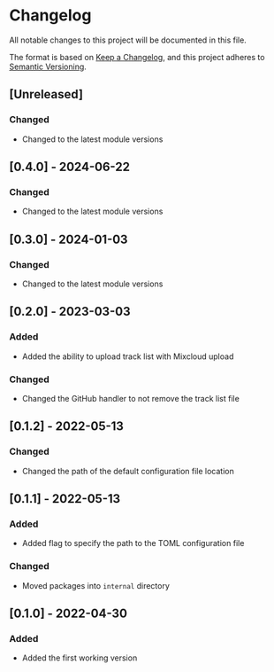 # Changelog

All notable changes to this project will be documented in this file.

The format is based on [Keep a Changelog][keep-a-changelog], and this project
adheres to [Semantic Versioning][semver].

[keep-a-changelog]: https://keepachangelog.com/en/1.1.0/
[semver]: https://semver.org/spec/v2.0.0.html

## [Unreleased]

### Changed

- Changed to the latest module versions

## [0.4.0] - 2024-06-22

### Changed

- Changed to the latest module versions

## [0.3.0] - 2024-01-03

### Changed

- Changed to the latest module versions

## [0.2.0] - 2023-03-03

### Added

- Added the ability to upload track list with Mixcloud upload

### Changed

- Changed the GitHub handler to not remove the track list file

## [0.1.2] - 2022-05-13

### Changed

- Changed the path of the default configuration file location

## [0.1.1] - 2022-05-13

### Added

- Added flag to specify the path to the TOML configuration file

### Changed

- Moved packages into `internal` directory

## [0.1.0] - 2022-04-30

### Added

- Added the first working version
